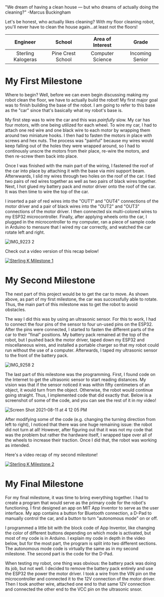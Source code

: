 "We dream of having a clean house — but who dreams of actually doing the cleaning?" -Marcus Buckingham

Let's be honest, who actually likes cleaning? With my floor cleaning robot, you'll never have to clean the house again...at least not the floors!

| **Engineer** | **School** | **Area of Interest** | **Grade** |
|:--:|:--:|:--:|:--:|
| Sterling Kalogeras | Pine Crest School | Computer Science | Incoming Senior
  
# My First Milestone
Where to begin? Well, before we can even begin discussing making my robot clean the floor, we have to actually build the robot! My first major goal was to finish building the base of the robot. I am going to refer to this base as the "car" since that's basically what my robot's base is.

My first step was to wire the car and this was _painfully_ slow. My car has four motors, with one being utilized for each wheel. To wire my car, I had to attach one red wire and one black wire to each motor by wrapping them around two miniature hooks. I then had to fasten the motors in place with screws and hex nuts. The process was "painful" because my wires would keep falling out of the holes they were wrapped around, so I had to continously unscre the motors from their place, re-wire the motors, and then re-screw them back into place.

Once I was finished with the main part of the wiring, I fastened the roof of the car into place by attaching it with the base via mini support beam. Afterwwards, I slid my wires through two holes on the roof of the car. I tied two pairs of red wires together as well as two pairs of black wires together. Next, I hot glued my battery pack and motor driver onto the roof of the car. It was then time to wire the top of the car.

I inserted a pair of red wires into the "OUT1" and "OUT4" connections of the motor driver and a pair of black wires into the "OUT2" and "OUT3" connections of the motor driver. I then connected six multi-colored wires to my ESP32 microcontroller. Finally, after applying wheels onto the car, I plugged in the microcontroller to my computer, ran a piece of sample code in Arduino to mensure that I wired my car correctly, and watched the car rotate left and right.

![IMG_9223 2](https://user-images.githubusercontent.com/88210009/128563141-b7ec282a-331b-4330-9486-fceb1e2ed4ce.jpg)

Check out a video version of this recap below!

[![Sterling K Milestone 1](https://res.cloudinary.com/marcomontalbano/image/upload/v1628278235/video_to_markdown/images/youtube--3VCPCNkzXvE-c05b58ac6eb4c4700831b2b3070cd403.jpg)](https://www.youtube.com/watch?v=3VCPCNkzXvE&t=21s "Sterling K Milestone 1")

# My Second Milestone
The next part of this project would be to get the car to move. As shown above, as part of my first milestone, the car was successfully able to rotate. Thus, the main part of this milestone was to get the robot to avoid obstacles.

The way I did this was by using an ultrasonic sensor. For this to work, I had to connect the four pins of the sensor to four un-used pins on the ESP32. After the pins were connected, I started to fasten the different parts of the car to their "final" positions. My battery pack remained at the top of the robot, but I pushed back the motor driver, taped down my ESP32 and miscellaneous wires, and installed a portable charger so that my robot could run without the use of a computer. Afterwards, I taped my ultrasonic sensor to the front of the battery pack.

![IMG_9258 2](https://user-images.githubusercontent.com/88210009/129096125-63c0fac7-d161-4c7f-832c-fd2a345c9c00.jpg)

The last part of this milestone was the programming. First, I found code on the Internet to get the ultrasonic sensor to start reading distances. My vision was that if the sensor noticed it was within fifty centimeters of an object, it would turn from the object. Otherwise, the robot would continue going straight. Thus, I implemented code that did exactly that. Below is a screenshot of some of the code, and you can see the rest of it in my video!

![Screen Shot 2021-08-11 at 4 12 05 PM](https://user-images.githubusercontent.com/88210009/129096620-81b7b256-c4b7-4580-823d-0bd2f08769ad.png)

After modifying some of the code (e.g. changing the turning direction from left to right), I noticed that there was one huge remaining issue: the robot did not turn at all! However, after figuring out that it was not my code that was the problem but rather the hardware itself, I wrapped tape over all of the wheels to increase their traction. Once I did that, the robot was working as intended.

Here's a video recap of my second milestone!

[![Sterling K Milestone 2](https://res.cloudinary.com/marcomontalbano/image/upload/v1628712387/video_to_markdown/images/youtube--G6Q558XEjX8-c05b58ac6eb4c4700831b2b3070cd403.jpg)](https://www.youtube.com/watch?v=G6Q558XEjX8&t=31s "Sterling K Milestone 2")

# My Final Milestone

For my final milestone, it was time to bring everything together. I had to create a program that would serve as the primary code for the robot's functioning. I first designed an app on MIT App Inventor to serve as the user interface. My app contains a button for Bluetooth connection, a D-Pad to manually control the car, and a button to turn "autonomous mode" on or off.

I programmed a little bit with the block code of App Inventor, like changing the color of different buttons depending on which mode is activated, but most of my code is in Arduino. I explain my code in depth in the video below, but for the most part, the program is split into two different sections. The autonomous mode code is virtually the same as in my second milestone. The second part is the code for the D-Pad.

When testing my robot, one thing was obvious: the battery pack was doing its job, but not well. I decided to remove the battery pack entirely and use the ESP32 the power the motor driver. I took a wire from the VIN pin on the microcontroller and connected it to the 12V connection of the motor driver. Then I took another wire, attached one end to that same 12V connection and connected the other end to the VCC pin on the ultrasonic snsor.
